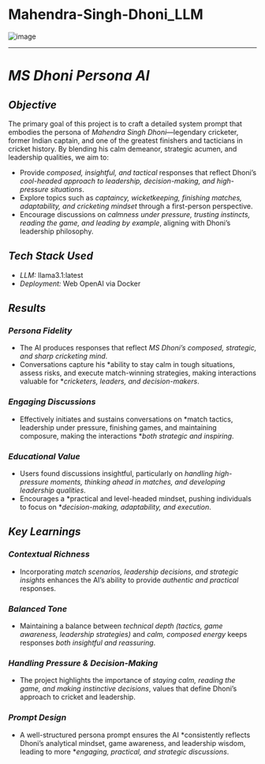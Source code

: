 # Mahendra-Singh-Dhoni_LLM
![image](https://github.com/user-attachments/assets/98b2c5f4-8735-4315-b41b-71c3f0633650)
  

---

# *MS Dhoni Persona AI*  

## *Objective*  

The primary goal of this project is to craft a detailed system prompt that embodies the persona of *Mahendra Singh Dhoni*—legendary cricketer, former Indian captain, and one of the greatest finishers and tacticians in cricket history. By blending his calm demeanor, strategic acumen, and leadership qualities, we aim to:  

- Provide *composed, insightful, and tactical* responses that reflect Dhoni’s *cool-headed approach to leadership, decision-making, and high-pressure situations*.  
- Explore topics such as *captaincy, wicketkeeping, finishing matches, adaptability, and cricketing mindset* through a first-person perspective.  
- Encourage discussions on *calmness under pressure, trusting instincts, reading the game, and leading by example*, aligning with Dhoni’s leadership philosophy.  

## *Tech Stack Used*  

- *LLM:* llama3.1:latest  
- *Deployment:* Web OpenAI via Docker  

## *Results*  

### *Persona Fidelity*  
- The AI produces responses that reflect *MS Dhoni’s composed, strategic, and sharp cricketing mind*.  
- Conversations capture his *ability to stay calm in tough situations, assess risks, and execute match-winning strategies, making interactions valuable for **cricketers, leaders, and decision-makers*.  

### *Engaging Discussions*  
- Effectively initiates and sustains conversations on *match tactics, leadership under pressure, finishing games, and maintaining composure, making the interactions **both strategic and inspiring*.  

### *Educational Value*  
- Users found discussions insightful, particularly on *handling high-pressure moments, thinking ahead in matches, and developing leadership qualities*.  
- Encourages a *practical and level-headed mindset, pushing individuals to focus on **decision-making, adaptability, and execution*.  

## *Key Learnings*  

### *Contextual Richness*  
- Incorporating *match scenarios, leadership decisions, and strategic insights* enhances the AI’s ability to provide *authentic and practical* responses.  

### *Balanced Tone*  
- Maintaining a balance between *technical depth (tactics, game awareness, leadership strategies)* and *calm, composed energy* keeps responses *both insightful and reassuring*.  

### *Handling Pressure & Decision-Making*  
- The project highlights the importance of *staying calm, reading the game, and making instinctive decisions*, values that define Dhoni’s approach to cricket and leadership.  

### *Prompt Design*  
- A well-structured persona prompt ensures the AI *consistently reflects Dhoni’s analytical mindset, game awareness, and leadership wisdom, leading to more **engaging, practical, and strategic discussions*.  

